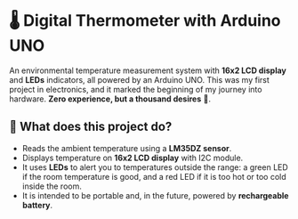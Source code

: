 # 🌡️ Digital Thermometer with Arduino UNO

An environmental temperature measurement system with **16x2 LCD display** and **LEDs** indicators, all powered by an Arduino UNO.
This was my first project in electronics, and it marked the beginning of my journey into hardware.
**Zero experience, but a thousand desires** 🚀.

## 🔧 What does this project do?

- Reads the ambient temperature using a **LM35DZ sensor**.
- Displays temperature on **16x2 LCD display** with I2C module.
- It uses **LEDs** to alert you to temperatures outside the range: a green LED if the room temperature is good, and a red LED if it is too hot or too cold inside the room.
- It is intended to be portable and, in the future, powered by **rechargeable battery**.
